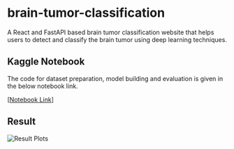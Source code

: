 # brain-tumor-classification
A React and FastAPI based brain tumor classification website that helps users to detect and classify the brain tumor using deep learning techniques.

## Kaggle Notebook
The code for dataset preparation, model building and evaluation is given in the below notebook link.

[[Notebook Link](https://www.kaggle.com/code/aaquib07/brain-tumour-computer-vision)]

## Result
![Result Plots](https://www.kaggleusercontent.com/kf/215753567/eyJhbGciOiJkaXIiLCJlbmMiOiJBMTI4Q0JDLUhTMjU2In0..cWQFHNy8FHqEwb7j4GsHug.QHrc_ctMcMnqE-wO9YtHKBwvid1fQlSHLV_VuItxVxvDTYNaJ53Wa48mVcPjtSGCA64EIrXPzKs8x1uRZgnPvs48oTRvvSASKFOt872ZWyGBTFPJv08RbRq5r2iYJ_li--WacQV0vxkGXWQUym4cHok7fZ5WHifm9kqmr3_6dveUhr1Z77Rd9uDuIuW_9u2pZMg4fKQ2zfW_67iMM7ztEFqw0xzGMFmwPbN86ghzPcqFQ72BULIsuHmXSZ5HryP0hXiar3c_gpd-bwx8RR70RO6cK6ugq_ps5Z-3Dwd9yWLI7DhzvaMahNag5ZCoin0tQv8Y9QAI8tWCzEJjYgLP31tqM1f1U6cT8FQg57IEk7_a-qQ-F2wJ4S6dQTbNDVQDUi3zcTeROZBR5nZORpXgqnkt6x3fSqAEXx2Xmw4U5OoTkkWHZ0wk0YNz29p-7JFckanj7iS6mwyQVTETTKVd242e1gJtszmZk1Ual2zwiw213ft-kwEYA_1MBqWiPJ02Zr150baEgox2EYQ7ate8nZjmyXRGrdPuas-o9sGVsEzarQkTjDL9c6UCa9HsqzirzGN2nys2zwp5T7f7ayHXt9EBq4krpQMRivvKoOjMR6A1dpu1_QSq8NNrOF3zeBnCCPosFojGPemHvyJzkYXtmQ.0XAxmlYbg_FPPhTqP4Ll2w/__results___files/__results___18_0.png)
